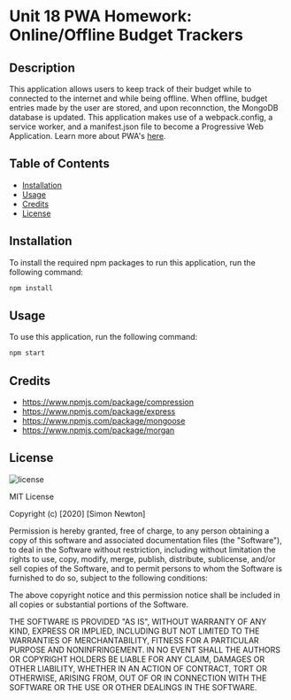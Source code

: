# Unit 18 PWA Homework: Online/Offline Budget Trackers

## Description

This application allows users to keep track of their budget while to connected to the internet and while being offline. When offline, budget entries made by the user are stored, and upon reconnction, the MongoDB database is updated. This application makes use of a webpack.config, a service worker, and a manifest.json file to become a Progressive Web Application. Learn more about PWA's [here](https://developer.mozilla.org/en-US/docs/Web/Progressive_web_apps).

## Table of Contents

* [Installation](#installation)
* [Usage](#usage)
* [Credits](#credits)
* [License](#license)

## Installation

To install the required npm packages to run this application, run the following command:
```sh
npm install
```

## Usage

To use this application, run the following command:
```sh
npm start
```

## Credits

* https://www.npmjs.com/package/compression
* https://www.npmjs.com/package/express
* https://www.npmjs.com/package/mongoose
* https://www.npmjs.com/package/morgan

## License

![license](https://img.shields.io/badge/license-MIT-green)

MIT License

Copyright (c) [2020] [Simon Newton]

Permission is hereby granted, free of charge, to any person obtaining a copy
of this software and associated documentation files (the "Software"), to deal
in the Software without restriction, including without limitation the rights
to use, copy, modify, merge, publish, distribute, sublicense, and/or sell
copies of the Software, and to permit persons to whom the Software is
furnished to do so, subject to the following conditions:

The above copyright notice and this permission notice shall be included in all
copies or substantial portions of the Software.

THE SOFTWARE IS PROVIDED "AS IS", WITHOUT WARRANTY OF ANY KIND, EXPRESS OR
IMPLIED, INCLUDING BUT NOT LIMITED TO THE WARRANTIES OF MERCHANTABILITY,
FITNESS FOR A PARTICULAR PURPOSE AND NONINFRINGEMENT. IN NO EVENT SHALL THE
AUTHORS OR COPYRIGHT HOLDERS BE LIABLE FOR ANY CLAIM, DAMAGES OR OTHER
LIABILITY, WHETHER IN AN ACTION OF CONTRACT, TORT OR OTHERWISE, ARISING FROM,
OUT OF OR IN CONNECTION WITH THE SOFTWARE OR THE USE OR OTHER DEALINGS IN THE
SOFTWARE.
